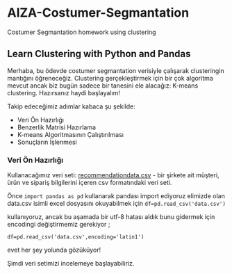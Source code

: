 # AIZA-Costumer-Segmantation
Costumer Segmantation homework using clustering

## Learn Clustering with Python and Pandas

Merhaba, bu ödevde costumer segmantation verisiyle çalışarak clusteringin mantığını öğreneceğiz. Clustering gerçekleştirmek için bir çok algoritma mevcut ancak biz bugün sadece bir tanesini ele alacağız: K-means clustering. Hazırsanız haydi başlayalım!

Takip edeceğimiz adımlar kabaca şu şekilde:

- Veri Ön Hazırlığı
- Benzerlik Matrisi Hazırlama
- K-means Algoritmasının Çalıştırılması
- Sonuçların İşlenmesi

### Veri Ön Hazırlığı
Kullanacağımız veri seti:
[recommendationdata.csv](https://github.com/zeynep394/AIZA-Costumer-Segmantation/blob/main/data.csv) - bir şirkete ait müşteri, ürün ve sipariş bilgilerini içeren csv formatındaki veri seti. 

Önce `import pandas as pd` kullanarak pandası import ediyoruz elimizde olan data.csv isimli excel dosyasını okuyabilmek için `df=pd.read_csv('data.csv')`

kullanıyoruz, ancak bu aşamada bir utf-8 hatası aldık bunu gidermek için encodingi değiştirmemiz gerekiyor ;

`df=pd.read_csv('data.csv',encoding='latin1')`

evet her şey yolunda gözüküyor!

Şimdi veri setimizi incelemeye başlayabiliriz.

